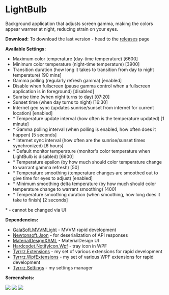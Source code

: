 LightBulb
===================


Background application that adjusts screen gamma, making the colors appear warmer at night, reducing strain on your eyes.


**Download:**
To download the last version - head to the [releases](https://github.com/Tyrrrz/LightBulb/releases) page

**Available Settings:**

- Maximum color temperature (day-time temperature) [6600]
- Minimum color temperature (night-time temperature) [3900]
- Transition duration (how long it takes to transition from day to night temperature) [90 mins]
- Gamma polling (regularly refresh gamma) [enabled]
- Disable when fullscreen (pause gamma control when a fullscreen application is in foreground) [disabled]
- Sunrise time (when night turns to day) [07:20]
- Sunset time (when day turns to night) [16:30]
- Internet geo sync (updates sunrise/sunset from internet for current location) [enabled]
- \* Temperature update interval (how often is the temperature updated) [1 minute]
- \* Gamma polling interval (when polling is enabled, how often does it happen) [5 seconds]
- \* Internet sync interval (how often are the sunrise/sunset times synchronized) [6 hours]
- \* Default monitor temperature (monitor's color temperature when LightBulb is disabled) [6600]
- \* Temperature epsilon (by how much should color temperature change to warrant gamma refresh) [50]
- \* Temperature smoothing (temperature changes are smoothed out to give time for eyes to adjust) [enabled]
- \* Minimum smoothing delta temperature (by how much should color temperature change to warrant smoothing) [400]
- \* Temperature smoothing duration (when smoothing, how long does it take to finish) [2 seconds]

\* - cannot be changed via UI

**Dependencies:**

 - [GalaSoft.MVVMLight](http://www.mvvmlight.net) - MVVM rapid development
 - [Newtonsoft.Json](http://www.newtonsoft.com/json) - for deserialization of API responses
 - [MaterialDesignXAML](https://github.com/ButchersBoy/MaterialDesignInXamlToolkit) - MaterialDesign UI
 - [Hardcodet.NotifyIcon.Wpf](http://www.hardcodet.net/wpf-notifyicon) - tray icon in WPF
 - [Tyrrrz.Extensions](https://github.com/Tyrrrz/Extensions) - my set of various extensions for rapid development
 - [Tyrrrz.WpfExtensions](https://github.com/Tyrrrz/WpfExtensions) - my set of various WPF extensions for rapid development
 - [Tyrrrz.Settings](https://github.com/Tyrrrz/Settings) - my settings manager

**Screenshots:**

![](http://www.tyrrrz.me/projects/images/lb_1.png)
![](http://www.tyrrrz.me/projects/images/lb_2.png)
![](http://www.tyrrrz.me/projects/images/lb_3.png)
